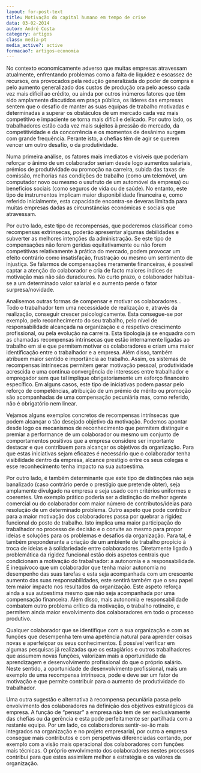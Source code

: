```yaml
---
layout: for-post-text
title: Motivação do capital humano em tempo de crise
data: 03-02-2014
autor: André Costa
category: artigos
class: media-pt
media_active?: active
formacao?: artigos-economia
---  
```


No contexto economicamente adverso que muitas empresas atravessam atualmente, enfrentando problemas como a falta de liquidez e escassez de recursos, ora provocados pela redução generalizada do poder de compra e pelo aumento generalizado dos custos de produção ora pelo acesso cada vez mais difícil ao crédito, ou ainda por outros inúmeros fatores que têm sido amplamente discutidos em praça pública, os líderes das empresas sentem que o desafio de manter as suas equipas de trabalho motivadas e determinadas a superar os obstáculos de um mercado cada vez mais competitivo e impaciente se torna mais difícil e delicado. Por outro lado, os trabalhadores estão cada vez mais sujeitos à pressão do mercado, da competitividade e da concorrência e os momentos de desânimo surgem com grande frequência. Perante isto, a chefias têm de agir se querem vencer um outro desafio, o da produtividade.

Numa primeira análise, os fatores mais imediatos e visíveis que poderiam reforçar o ânimo de um colaborador seriam desde logo aumentos salariais, prémios de produtividade ou promoção na carreira, subida das taxas de comissão, melhorias nas condições de trabalho (como um telemóvel, um computador novo ou mesmo o usufruto de um automóvel da empresa) ou benefícios sociais (como seguros de vida ou de saúde). No entanto, este tipo de instrumentos implicam maior disponibilidade financeira e, como referido inicialmente, esta capacidade encontra-se deveras limitada para muitas empresas dadas as circunstâncias económicas e sociais que atravessam.

Por outro lado, este tipo de recompensas, que poderemos classificar como recompensas extrínsecas, poderão apresentar algumas debilidades e subverter as melhores intenções da administração. Se este tipo de compensações não forem geridas equitativamente ou não forem competitivas relativamente à prática do mercado, podem provocar um efeito contrário como insatisfação, frustração ou mesmo um sentimento de injustiça. Se falarmos de compensações meramente financeiras, é possível captar a atenção do colaborador e cria de facto maiores índices de motivação mas não são duradouros. No curto prazo, o colaborador habitua-se a um determinado valor salarial e o aumento perde o fator surpresa/novidade.

Analisemos outras formas de compensar e motivar os colaboradores… Todo o trabalhador tem uma necessidade de realização e, através da realização, conseguir crescer psicologicamente. Esta consegue-se por exemplo, pelo reconhecimento do seu trabalho, pelo nível de responsabilidade alcançada na organização e o respetivo crescimento profissional, ou pela evolução na carreira. Esta tipologia já se enquadra com as chamadas recompensas intrínsecas que estão internamente ligadas ao trabalho em si e que permitem motivar os colaboradores e criam uma maior identificação entre o trabalhador e a empresa. Além disso, também atribuem maior sentido e importância ao trabalho. Assim, os sistemas de recompensas intrínsecas permitem gerar motivação pessoal, produtividade acrescida e uma contínua convergência de interesses entre trabalhador e empregador sem que tal implique obrigatoriamente um esforço financeiro específico. Em alguns casos, este tipo de iniciativas podem passar pelo reforço de competências, atribuição de um prémio de mérito ou promoção são acompanhadas de uma compensação pecuniária mas, como referido, não é obrigatório nem linear.

Vejamos alguns exemplos concretos de recompensas intrínsecas que podem alcançar o tão desejado objetivo da motivação. Podemos apontar desde logo os mecanismos de reconhecimento que permitem distinguir e premiar a performance de um colaborador ou mesmo um conjunto de comportamentos positivos que a empresa considere ser importante destacar e que contribuem para alcançar os objetivos da organização. Para que estas iniciativas sejam eficazes é necessário que o colaborador tenha visibilidade dentro da empresa, alcance prestígio entre os seus colegas e esse reconhecimento tenha impacto na sua autoestima.

Por outro lado, é também determinante que este tipo de distinções não seja banalizado (caso contrário perde o prestígio que pretende obter), seja amplamente divulgado na empresa e seja usado com critérios uniformes e coerentes. Um exemplo prático poderia ser a distinção do melhor agente comercial ou do colaborador com maior número de contributos/ideias para resolução de um determinado problema. Outro aspeto que pode contribuir para a maior motivação dos colaboradores passa por quebrar a rigidez funcional do posto de trabalho. Isto implica uma maior participação do trabalhador no processo de decisão e o convite ao mesmo para propor ideias e soluções para os problemas e desafios da organização. Para tal, é também preponderante a criação de um ambiente de trabalho propício à troca de ideias e à solidariedade entre colaboradores. Diretamente ligado à problemática da rigidez funcional estão dois aspetos centrais que condicionam a motivação do trabalhador: a autonomia e a responsabilidade. É inequívoco que um colaborador que tenha maior autonomia no desempenho das suas tarefas e esta seja acompanhada com um crescente aumento das suas responsabilidades, este sentirá também que o seu papel tem maior impacto nos resultados da organização. Este aspeto reforça ainda a sua autoestima mesmo que não seja acompanhada por uma compensação financeira. Além disso, mais autonomia e responsabilidade combatem outro problema crítico da motivação, o trabalho rotineiro, e permitem ainda maior envolvimento dos colaboradores em todo o processo produtivo.

Qualquer colaborador que se identifique com a sua organização e com as funções que desempenha tem uma apetência natural para aprender coisas novas e aperfeiçoar os seus conhecimentos. É possível verificar em algumas pesquisas já realizadas que os estagiários e outros trabalhadores que assumem novas funções, valorizam mais a oportunidade da aprendizagem e desenvolvimento profissional do que o próprio salário. Neste sentido, a oportunidade de desenvolvimento profissional, mais um exemplo de uma recompensa intrínseca, pode e deve ser um fator de motivação e que permite contribuir para o aumento de produtividade do trabalhador.

Uma outra sugestão e alternativa à recompensa pecuniária passa pelo envolvimento dos colaboradores na definição dos objetivos estratégicos da empresa. A função de “pensar” a empresa não tem de ser exclusivamente das chefias ou da gerência e esta pode perfeitamente ser partilhada com a restante equipa. Por um lado, os colaboradores sentir-se-ão mais integrados na organização e no projeto empresarial, por outro a empresa consegue mais contributos e com perspetivas diferenciadas contando, por exemplo com a visão mais operacional dos colaboradores com funções mais técnicas. O próprio envolvimento dos colaboradores nestes processos contribui para que estes assimilem melhor a estratégia e os valores da organização. 
